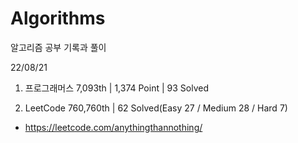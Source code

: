 # Algorithms

알고리즘 공부 기록과 풀이

22/08/21

1. 프로그래머스 7,093th | 1,374 Point | 93 Solved

2. LeetCode 760,760th | 62 Solved(Easy 27 / Medium 28 / Hard 7)

- https://leetcode.com/anythingthannothing/
